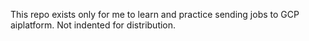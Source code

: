This repo exists only for me to learn and practice sending jobs to GCP aiplatform.
Not indented for distribution.  